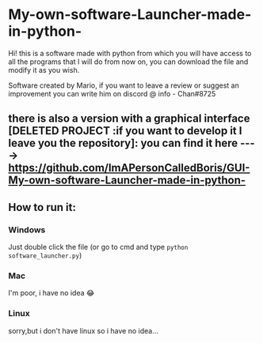 # My-own-software-Launcher-made-in-python-
Hi! this is a software made with python from which you will have access to all the programs that I will do from now on, you can download the file and modify it as you wish.

Software created by Mario, if you want to leave a review or suggest an improvement you can write him on discord @ info - Chan#8725

## there is also a version with a graphical interface [DELETED PROJECT :if you want to develop it I leave you the repository]: you can find it here ----> https://github.com/ImAPersonCalledBoris/GUI-My-own-software-Launcher-made-in-python-

## How to run it:

### Windows
Just double click the file (or go to cmd and type `python software_launcher.py`)
 
### Mac
I'm poor, i have no idea :joy:

### Linux

sorry,but i don't have linux so i have no idea...


